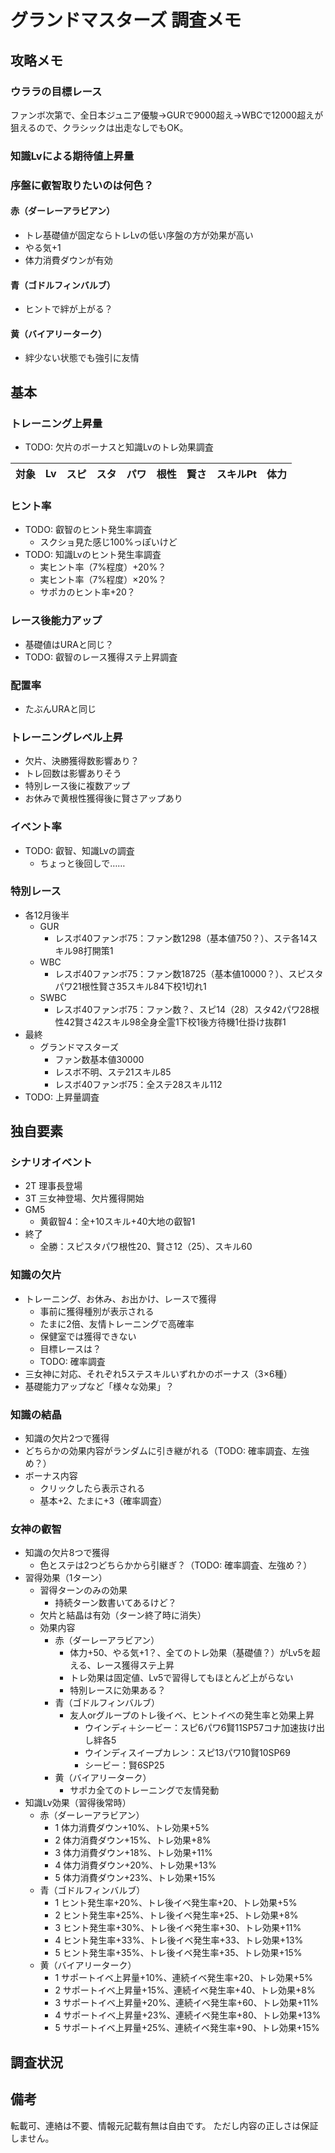 # グランドマスターズ 調査メモ

## 攻略メモ

### ウララの目標レース

ファンボ次第で、全日本ジュニア優駿→GURで9000超え→WBCで12000超えが狙えるので、クラシックは出走なしでもOK。

### 知識Lvによる期待値上昇量


### 序盤に叡智取りたいのは何色？

#### 赤（ダーレーアラビアン）

* トレ基礎値が固定ならトレLvの低い序盤の方が効果が高い
* やる気+1
* 体力消費ダウンが有効

#### 青（ゴドルフィンバルブ）

* ヒントで絆が上がる？

#### 黄（バイアリーターク）

* 絆少ない状態でも強引に友情


## 基本

### トレーニング上昇量

* TODO: 欠片のボーナスと知識Lvのトレ効果調査

|対象|Lv|スピ|スタ|パワ|根性|賢さ|スキルPt|体力|
|:---|---:|---:|---:|---:|---:|---:|---:|---:|

### ヒント率

* TODO: 叡智のヒント発生率調査
  * スクショ見た感じ100%っぽいけど
* TODO: 知識Lvのヒント発生率調査
  * 実ヒント率（7%程度）+20%？
  * 実ヒント率（7%程度）×20%？
  * サポカのヒント率+20？

### レース後能力アップ

* 基礎値はURAと同じ？
* TODO: 叡智のレース獲得ステ上昇調査

### 配置率

* たぶんURAと同じ

### トレーニングレベル上昇

* 欠片、決勝獲得数影響あり？
* トレ回数は影響ありそう
* 特別レース後に複数アップ
* お休みで黄根性獲得後に賢さアップあり

### イベント率

* TODO: 叡智、知識Lvの調査
  * ちょっと後回しで……

### 特別レース

* 各12月後半
  * GUR
    * レスボ40ファンボ75：ファン数1298（基本値750？）、ステ各14スキル98打開策1
  * WBC
    * レスボ40ファンボ75：ファン数18725（基本値10000？）、スピスタパワ21根性賢さ35スキル84下校1切れ1
  * SWBC
    * レスボ40ファンボ75：ファン数？、スピ14（28）スタ42パワ28根性42賢さ42スキル98全身全霊1下校1後方待機1仕掛け抜群1
* 最終
  * グランドマスターズ
    * ファン数基本値30000
    * レスボ不明、ステ21スキル85
    * レスボ40ファンボ75：全ステ28スキル112
* TODO: 上昇量調査


## 独自要素

### シナリオイベント

* 2T 理事長登場
* 3T 三女神登場、欠片獲得開始
* GM5
  * 黄叡智4：全+10スキル+40大地の叡智1
* 終了
  * 全勝：スピスタパワ根性20、賢さ12（25）、スキル60

### 知識の欠片

* トレーニング、お休み、お出かけ、レースで獲得
  * 事前に獲得種別が表示される
  * たまに2倍、友情トレーニングで高確率
  * 保健室では獲得できない
  * 目標レースは？
  * TODO: 確率調査
* 三女神に対応、それぞれ5ステスキルいずれかのボーナス（3×6種）
* 基礎能力アップなど「様々な効果」？

### 知識の結晶

* 知識の欠片2つで獲得
* どちらかの効果内容がランダムに引き継がれる（TODO: 確率調査、左強め？）
* ボーナス内容
  * クリックしたら表示される
  * 基本+2、たまに+3（確率調査）

### 女神の叡智

* 知識の欠片8つで獲得
  * 色とステは2つどちらかから引継ぎ？（TODO: 確率調査、左強め？）
* 習得効果（1ターン）
  * 習得ターンのみの効果
    * 持続ターン数書いてあるけど？
  * 欠片と結晶は有効（ターン終了時に消失）
  * 効果内容
    * 赤（ダーレーアラビアン）
      * 体力+50、やる気+1？、全てのトレ効果（基礎値？）がLv5を超える、レース獲得ステ上昇
      * トレ効果は固定値、Lv5で習得してもほとんど上がらない
      * 特別レースに効果ある？
    * 青（ゴドルフィンバルブ）
      * 友人orグループのトレ後イベ、ヒントイベの発生率と効果上昇
        * ウインディ＋シービー：スピ6パワ6賢11SP57コナ加速抜け出し絆各5
        * ウインディスイープカレン：スピ13パワ10賢10SP69
        * シービー：賢6SP25
    * 黄（バイアリーターク）
      * サポカ全てのトレーニングで友情発動
* 知識Lv効果（習得後常時）
  * 赤（ダーレーアラビアン）
    * 1 体力消費ダウン+10%、トレ効果+5%
    * 2 体力消費ダウン+15%、トレ効果+8%
    * 3 体力消費ダウン+18%、トレ効果+11%
    * 4 体力消費ダウン+20%、トレ効果+13%
    * 5 体力消費ダウン+23%、トレ効果+15%
  * 青（ゴドルフィンバルブ）
    * 1 ヒント発生率+20%、トレ後イベ発生率+20、トレ効果+5%
    * 2 ヒント発生率+25%、トレ後イベ発生率+25、トレ効果+8%
    * 3 ヒント発生率+30%、トレ後イベ発生率+30、トレ効果+11%
    * 4 ヒント発生率+33%、トレ後イベ発生率+33、トレ効果+13%
    * 5 ヒント発生率+35%、トレ後イベ発生率+35、トレ効果+15%
  * 黄（バイアリーターク）
    * 1 サポートイベ上昇量+10%、連続イベ発生率+20、トレ効果+5%
    * 2 サポートイベ上昇量+15%、連続イベ発生率+40、トレ効果+8%
    * 3 サポートイベ上昇量+20%、連続イベ発生率+60、トレ効果+11%
    * 4 サポートイベ上昇量+23%、連続イベ発生率+80、トレ効果+13%
    * 5 サポートイベ上昇量+25%、連続イベ発生率+90、トレ効果+15%


## 調査状況


## 備考

転載可、連絡は不要、情報元記載有無は自由です。
ただし内容の正しさは保証しません。
